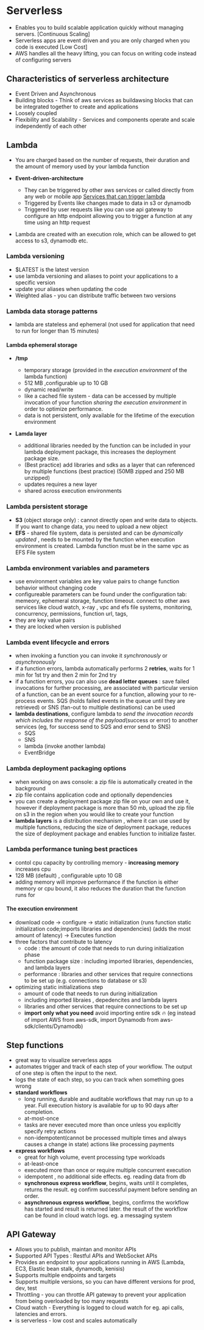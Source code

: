 # Serverless 
 - Enables you to build scalable application quickly without managing servers. [Continuous Scaling]
 - Serverless apps are event driven and you are only charged when you code is executed [Low Cost]
 - AWS handles all the heavy lifting, you can focus on writing code instead of configuring servers

## Characteristics of serverless architecture
 - Event Driven and Asynchronous
 - Building blocks - Think of aws services as buildawsing blocks that can be integrated together to create and applications
 - Loosely coupled
 - Flexibility and Scalability - Services and components operate and scale independently of each other

## Lambda 
 - You are charged based on the number of requests, their duration and the amount of memory used by your lambda function
 - **Event-driven-architecture**
   - They can be triggered by other aws services or called directly from any web or mobile app [Services that can trigger lambda](https://docs.aws.amazon.com/lambda/latest/dg/lambda-services.html)
   - Triggered by Events like changes made to data in s3 or dynamodb
   - Triggered by user requests like you can use api gateway to configure an http endpoint allowing you to trigger a function at any time using an http request
   
 - Lambda are created with an execution role, which can be allowed to get access to s3, dynamodb etc.

### Lambda versioning
 - $LATEST is the latest version
 - use lambda versioning and aliases to point your applications to a specific version
 - update your aliases when updating the code
 - Weighted alias - you can distribute traffic between two versions

### Lambda data storage patterns
 - lambda are stateless and ephemeral (not used for application that need to run for longer than 15 minutes)

#### Lambda ephemeral storage
 - **/tmp**
   - temporary storage (provided in the *execution environment* of the lambda function)
   - 512 MB ,configurable up to 10 GB
   - dynamic read/write
   - like a cached file system - data can be accessed by multiple invocation of your function *sharing the execution environment* in order to optimize performance.
   - data is not persistent, only available for the lifetime of the execution environment
  
 - **Lamda layer**
    - additional libraries needed by the function can be included in your lambda deployment package, this increases the deployment package size.
    - (Best practice) add libraries and sdks as a layer that can referenced by multiple functions (best practice) (50MB zipped and 250 MB unzipped)
    - updates requires a new layer
    - shared across execution environments

 ### Lambda persistent storage
 - **S3** (object storage only) : cannot directly open and write data to objects. If you want to change data, you need to upload a new object
 - **EFS** - shared file system, data is persisted and can be *dynamically updated* , needs to be mounted by the function when execution environment is created. Lambda function must be in the same vpc as EFS File system

 ### Lambda environment variables and parameters
 - use environment variables are key value pairs to change function behavior without changing code
 - configureable parameters can be found under the configuration tab: memeory, ephemeral storage, function timeout. connect to other aws services like cloud watch, x-ray , vpc and efs file systems, monitoring, concurrency, permissions, function url, tags, 
 - they are key value pairs
 - they are locked when version is published

### Lambda event lifecycle and errors
 - when invoking a function you can invoke it *synchronously* or *asynchronously*
 - if a function errors, lambda automatically performs 2 **retries**, waits for 1 min for 1st try and then 2 min for 2nd try
 - if a function errors, you can also use **dead letter queues** : save failed invocations for further processing, are associated with particular version of a function, can be an event source for a function, allowing your to re-process events. SQS (holds failed events in the queue until they are retrieved) or SNS (fan-out to multiple destinations) can be used
 - **lambda destinations**, configure lambda to *send the invocation records which includes the response of the payload*(success or error) to another services (eg, for success send to SQS and error send to SNS)
     - SQS
     - SNS
     - lambda (invoke another lambda)
     - EventBridge
  
### Lambda deployment packaging options
- when working on aws console: a zip file is automatically created in the background
- zip file contains application code and optionally dependencies
- you can create a deployment package zip file on your own and use it, however if deployment package is more than 50 mb, upload the zip file on s3 in the region when you would like to create your function
- **lambda layers** is a distribution mechanism , where it can use used by multiple functions, reducing the size of deployment package, reduces the size of deployment package and enables function to initialize faster.

### Lambda performance tuning best practices 
- contol cpu capacity by controlling memory - **increasing memory** increases cpu
- 128 MB (default) , configurable upto 10 GB
- adding memory will improve performance if the function is either memory or cpu bound, it also reduces the duration that the function runs for

#### The execution environment
- download code -> configure -> static initialization (runs function static initialization code;imports libraries and dependencies) (adds the most amount of latency) -> Executes function
- three factors that contribute to latency
  - code : the amount of code that needs to run during initialization phase
  - function package size : including imported libraries, dependencies, and lambda layers
  - performance : libraries and other services that require connections to be set up (e.g. connections to database or s3)
- optimizing static initializations step
    - amount of code that needs to run during initialization
    - including imported libraies , depedencites and lambda layers
    - libraries and other services that require connections to be set up
    - **import only what you need** avoid importing entire sdk 🔥 (eg instead of import AWS from aws-sdk, import Dynamodb from aws-sdk/clients/Dynamodb)
      
## Step functions
 - great way to visualize serverless apps
 - automates trigger and track of each step of your workflow. The output of one step is often the input to the next.
 - logs the state of each step, so you can track when something goes wrong
 - **standard workflows**
   - long running, durable and auditable workflows that may run up to a year. Full execution history is available for up to 90 days after completion.
   - at-most-once
   - tasks are never executed more than once unless you explicitly specify retry actions
   - non-idempotent(cannot be processed multiple times and always causes a change in state) actions like processing payments
 - **express workflows**
   - great for high volume, event processing type workloads
   - at-least-once
   - executed more than once or require multiple concurrent execution
   - idempotent , no additional side effects. eg. reading data from db
   - **synchronous express workflow**, begins, waits until it completes, returns the result. eg confirm successful payment before sending an order.
   - **asynchronous express workflow**, begins, confirms the workflow has started and result is returned later. the result of the workflow can be found in cloud watch logs. eg. a messaging system
   
## API Gateway
 - Allows you to publish, maintan and monitor APIs
 - Supported API Types : Restful APIs and WebSocket APIs
 - Provides an endpoint to your applications running in AWS (Lambda, EC3, Elastic bean stalk, dynamodb, kenisis)
 - Supports multiple endpoints and targets
 - Supports multiple versions, so you can have different versions for prod, dev, test
 - Throttling - you can throttle API gateway to prevent your application from being overloaded by too many requests
 - Cloud watch - Everything is logged to cloud watch for eg. api calls, latencies and errors.
 - is serverless - low cost and scales automatically
